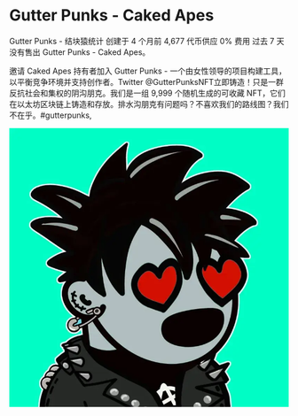 # Gutter Punks - Caked Apes

Gutter Punks - 结块猿统计
创建于 4 个月前
4,677 代币供应
0% 费用
过去 7 天没有售出 Gutter Punks - Caked Apes。

邀请 Caked Apes 持有者加入 Gutter Punks - 一个由女性领导的项目构建工具，以平衡竞争环境并支持创作者。Twitter @GutterPunksNFT立即铸造！只是一群反抗社会和集权的阴沟朋克。我们是一组 9,999 个随机生成的可收藏 NFT，它们在以太坊区块链上铸造和存放。排水沟朋克有问题吗？不喜欢我们的路线图？我们不在乎。#gutterpunks,

![NFT](lucas.webp)
